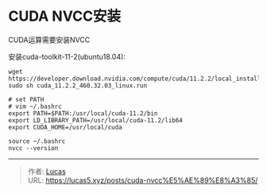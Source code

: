 # CUDA NVCC安装


CUDA运算需要安装NVCC

安装cuda-toolkit-11-2(ubuntu18.04):

```shell
wget https://developer.download.nvidia.com/compute/cuda/11.2.2/local_installers/cuda_11.2.2_460.32.03_linux.run
sudo sh cuda_11.2.2_460.32.03_linux.run
```

```shell
# set PATH
# vim ~/.bashrc
export PATH=$PATH:/usr/local/cuda-11.2/bin
export LD_LIBRARY_PATH=/usr/local/cuda-11.2/lib64
export CUDA_HOME=/usr/local/cuda

source ~/.bashrc
nvcc --version
```


---

> 作者: [Lucas](https://lucas5.xyz)  
> URL: https://lucas5.xyz/posts/cuda-nvcc%E5%AE%89%E8%A3%85/  

